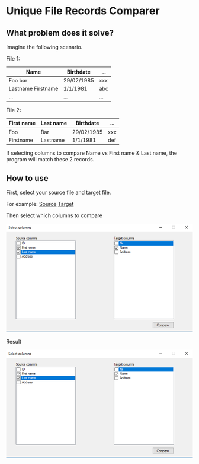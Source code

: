 # Unique File Records Comparer

## What problem does it solve?

Imagine the following scenario.

File 1:

| Name | Birthdate | ... |
| ---- | --------- | --- |
| Foo bar | 29/02/1985 | xxx |
| Lastname Firstname | 1/1/1981 | abc |
| ... | ... | ... |

File 2:

| First name | Last name | Birthdate | ... |
| ---------- | --------- | --------- | --- |
| Foo | Bar | 29/02/1985 | xxx |
| Firstname | Lastname | 1/1/1981 | def |

If selecting columns to compare Name vs First name & Last name, the program will match these 2 records.

## How to use

First, select your source file and target file.

For example: [Source](https://github.com/ArneD/unique-file-records-comparer/blob/master/src/UniqueFileRecordsComparer/tests/UniqueFileRecordsComparer.Core.IntegrationTests/TestFiles/TwoFieldsCsvWithHeaders.csv) [Target](https://github.com/ArneD/unique-file-records-comparer/blob/master/src/UniqueFileRecordsComparer/tests/UniqueFileRecordsComparer.Core.IntegrationTests/TestFiles/OneFieldXlsxWithHeaders.xlsx)

Then select which columns to compare

![Select columns](https://github.com/ArneD/unique-file-records-comparer/blob/master/assets/selectColumns.PNG "Select your columns")

Result

![Result](https://github.com/ArneD/unique-file-records-comparer/blob/master/assets/selectColumns.PNG "Result")